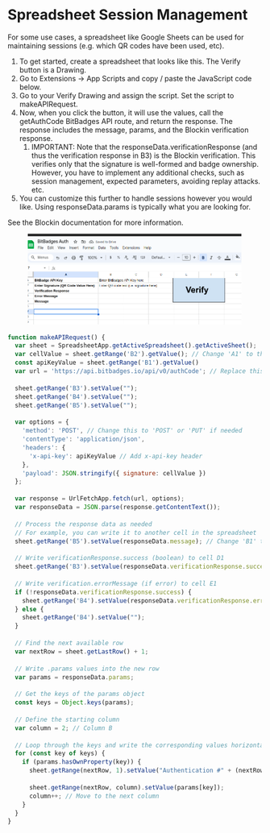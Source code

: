 # Spreadsheet Session Management

For some use cases, a spreadsheet like Google Sheets can be used for maintaining sessions (e.g. which QR codes have been used, etc).

1. To get started, create a spreadsheet that looks like this. The Verify button is a Drawing.&#x20;
2. Go to Extensions -> App Scripts and copy / paste the JavaScript code below.
3. Go to your Verify Drawing and assign the script. Set the script to makeAPIRequest.
4. Now, when you click the button, it will use the values, call the getAuthCode BitBadges API route, and return the response. The response includes the message, params, and the Blockin verification response.
   1. IMPORTANT: Note that the responseData.verificationResponse (and thus the verification response in B3) is the Blockin verification. This verifies only that the signature is well-formed and badge ownership. However, you have to implement any additional checks, such as session management, expected parameters, avoiding replay attacks. etc.
5. You can customize this further to handle sessions however you would like. Using responseData.params is typically what you are looking for.

See the Blockin documentation for more information.

<figure><img src="../../../.gitbook/assets/image (2) (1) (1).png" alt=""><figcaption></figcaption></figure>

```javascript
function makeAPIRequest() {
  var sheet = SpreadsheetApp.getActiveSpreadsheet().getActiveSheet();
  var cellValue = sheet.getRange('B2').getValue(); // Change 'A1' to the cell where the user enters text
  const apiKeyValue = sheet.getRange('B1').getValue()
  var url = 'https://api.bitbadges.io/api/v0/authCode'; // Replace this with the API endpoint you want to call

  sheet.getRange('B3').setValue("");
  sheet.getRange('B4').setValue("");
  sheet.getRange('B5').setValue("");

  var options = {
    'method': 'POST', // Change this to 'POST' or 'PUT' if needed
    'contentType': 'application/json',
    'headers': {
      'x-api-key': apiKeyValue // Add x-api-key header
    },
    'payload': JSON.stringify({ signature: cellValue })
  };

  var response = UrlFetchApp.fetch(url, options);
  var responseData = JSON.parse(response.getContentText());

  // Process the response data as needed
  // For example, you can write it to another cell in the spreadsheet
  sheet.getRange('B5').setValue(responseData.message); // Change 'B1' to the cell where you want to display the response

  // Write verificationResponse.success (boolean) to cell D1
  sheet.getRange('B3').setValue(responseData.verificationResponse.success);

  // Write verification.errorMessage (if error) to cell E1
  if (!responseData.verificationResponse.success) {
    sheet.getRange('B4').setValue(responseData.verificationResponse.errorMessage);
  } else {
    sheet.getRange('B4').setValue("");
  }
  
  // Find the next available row
  var nextRow = sheet.getLastRow() + 1;

  // Write .params values into the new row
  var params = responseData.params;

  // Get the keys of the params object
  const keys = Object.keys(params);

  // Define the starting column
  var column = 2; // Column B

  // Loop through the keys and write the corresponding values horizontally
  for (const key of keys) {
    if (params.hasOwnProperty(key)) {
      sheet.getRange(nextRow, 1).setValue("Authentication #" + (nextRow - 7))

      sheet.getRange(nextRow, column).setValue(params[key]);
      column++; // Move to the next column
    }
  }
}
```
